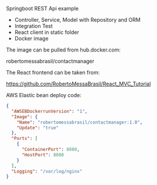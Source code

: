 Springboot REST Api example

* Controller, Service, Model with Repository and ORM
* Integration Test
* React client in static folder
* Docker image

The image can be pulled from hub.docker.com:

robertomessabrasil/contactmanager

The React frontend can be taken from:

https://github.com/RobertoMessaBrasil/React_MVC_Tutorial

AWS Elastic bean deploy code:

```json
{
  "AWSEBDockerrunVersion": "1",
  "Image": {
    "Name": "robertomessabrasil/contactmanager:1.0",
    "Update": "true"
  },
  "Ports": [
    {
      "ContainerPort": 8080,
      "HostPort": 8080
    }
  ],
  "Logging": "/var/log/nginx"
}
```
